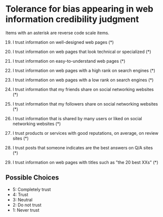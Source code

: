 # Tolerance for bias appearing in web information credibility judgment
Items with an asterisk are reverse code scale items.

19. I trust information on well-designed web pages (\*)

20. I trust information on web pages that look technical or specialized (\*)

21. I trust information on easy-to-understand web pages (\*)

22. I trust information on web pages with a high rank on search engines (\*)

23. I trust information on web pages with a low rank on search engines (\*)

24. I trust information that my friends share on social networking websites (\*)

25. I trust information that my followers share on social networking websites (\*)

26. I trust information that is shared by many users or liked on social networking websites (\*)

27. I trust products or services with good reputations, on average, on review sites (\*)

28. I trust posts that someone indicates are the best answers on Q/A sites (\*)

29. I trust information on web pages with titles such as "the 20 best XXs" (\*)

## Possible Choices
* 5: Completely trust
* 4: Trust
* 3: Neutral
* 2: Do not trust
* 1: Never trust
